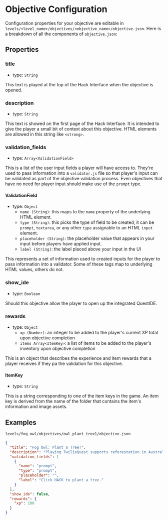 # Objective Configuration

Configuration properties for your objective are editable in `levels/<level_name>/objectives/<objective_name>/objective.json`. Here is a breakdown of all the components of `objective.json`:

## Properties

### title

- type: `String`

This text is played at the top of the Hack Interface when the objective is opened.

### description

- type: `String`

This text is showed on the first page of the Hack Interface. It is intended to give the player a small bit of context about this objective. HTML elements are allowed in this string like `<strong>`.

### validation_fields

- type: `Array<ValidationField>`

This is a list of the user input fields a player will have access to. They're used to pass information into a `validator.js` file so that player's input can be validated as part of the objective validation process. Even objectives that have no need for player input should make use of the `prompt` type.

#### ValidationField

- type: `Object`
  - `name (String)`: this maps to the `name` property of the underlying HTML element.
  - `type (String)`: this picks the type of field to be created, it can be `prompt`, `textarea`, or any other `type` assignable to an HTML `input` element.
  - `placeholder (String)`: the placeholder value that appears in your input before players have applied input.
  - `label (String)`: the label placed above your input in the UI

This represents a set of information used to created inputs for the player to pass information into a validator. Some of these tags map to underlying HTML values, others do not.

### show_ide <Badge text="deprecated" type="warning"/>

- type: `Boolean`

Should this objective allow the player to open up the integrated QuestIDE.

### rewards

- type: `Object`
  - `xp (Number)`: an integer to be added to the player's current XP total upon objective completion
  - `items Array<ItemKey>`: a list of items to be added to the player's inventory upon objective completion

This is an object that describes the experience and item rewards that a player receives if they pa the validation for this objective.

#### ItemKey

- type: `String`

This is a string corresponding to one of the item keys in the game. An item key is derived from the name of the folder that contains the item's information and image assets.

## Examples

`levels/fog_owl/objectives/owl_plant_tree1/objective.json`

```JSON
{
  "title": "Fog Owl: Plant a Tree!",
  "description": "Playing TwilioQuest supports reforestation in Australia. Click <strong>HACK</strong>, and Twilio will donate a dollar to plant a tree!",
  "validation_fields": [
    {
      "name": "prompt",
      "type": "prompt",
      "placeholder": "",
      "label": "Click HACK to plant a tree."
    }
  ],
  "show_ide": false,
  "rewards": {
    "xp": 100
  }
}
```
